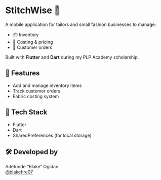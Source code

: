 # StitchWise 🧵

A mobile application for tailors and small fashion businesses to manage:

- 📦 Inventory
- 🧮 Costing & pricing
- 👗 Customer orders

Built with **Flutter** and **Dart** during my PLP Academy scholarship.


## 🚀 Features

- Add and manage inventory items
- Track customer orders
- Fabric costing system

## 🔧 Tech Stack

- Flutter
- Dart
- SharedPreferences (for local storage)

## 🛠️ Developed by

Adetunde “Blake” Ogidan  
[@blakefire07](https://github.com/blakefire07)
